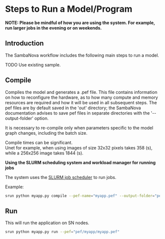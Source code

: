 # Steps to Run a Model/Program

**NOTE:  Please be mindful of how you are using the system.
For example, run larger jobs in the evening or on weekends.**

## Introduction

The SambaNova workflow includes the following main steps to run a model.

TODO Use existing sample.

## Compile

Compiles the model and generates a .pef file. This file contains
information on how to reconfigure the hardware, as to how many compute and
memory resources are required and how it will be used in all subsequent steps.
The pef files are by default saved in the 'out' directory; the
SambaNova documentation advises to save pef files in separate
directories with the '--output-folder' option.

It is necessary to re-compile only when parameters specific to the
model graph changes, including the batch size.  

Compile times can be significant.  
Unet for example, when using images of size 32x32 pixels takes 358 (s), while a 256x256 image takes 1844 (s).

**Using the SLURM scheduling system and workload manager for running
jobs**

The system uses the [SLURM job
scheduler](https://slurm.schedmd.com/quickstart.html) to run jobs.

Example:

```bash
srun python myapp.py compile --pef-name="myapp.pef" --output-folder="pef"
```

## Run

This will run the application on SN nodes.

```bash
srun python myapp.py run --pef="pef/myapp/myapp.pef"
```
